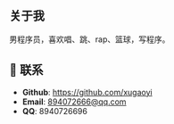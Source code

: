 ## 关于我

男程序员，喜欢唱、跳、rap、篮球，写程序。 



## :email: 联系

- **Github**: <https://github.com/xugaoyi>
- **Email**:  <a href="mailto:894072666@qq.com">894072666@qq.com</a>
- **QQ**: <a>8940726696</a>

